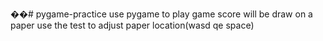 ��#   p y g a m e - p r a c t i c e  
 use pygame to play game
score will be draw on a paper
use the test to adjust paper location(wasd qe space)
